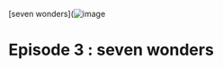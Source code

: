 
[seven wonders](![image](https://github.com/user-attachments/assets/75fcb711-64b4-4759-b7d5-57020eb404c1)


# Episode 3 : seven wonders #
